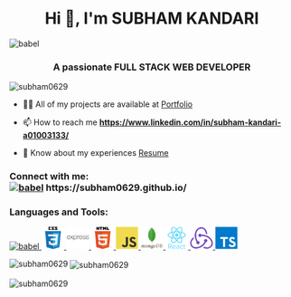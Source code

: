 

<h1 align="center">Hi 👋, I'm SUBHAM KANDARI</h1>
<img src="https://www.itprotoday.com/sites/itprotoday.com/files/styles/article_featured_retina/public/programming%20evolution.jpg?itok=WTj9-yNz" alt="babel" width="" height="300px"/>

<h3 align="center">A passionate FULL STACK WEB DEVELOPER</h3>

<p align="left"> <img src="https://komarev.com/ghpvc/?username=subham0629&label=Profile%20views&color=0e75b6&style=flat" alt="subham0629" /> </p>


- 👨‍💻 All of my projects are available at <a target="blank" href="https://subham0629.github.io/">Portfolio</a>

- 📫 How to reach me **https://www.linkedin.com/in/subham-kandari-a01003133/**

- 📄 Know about my experiences [Resume](https://drive.google.com/file/d/1B3Tdzax-cE-dd75tsRg2-gUTBD2c5wpN/view?usp=share_link)


<h3 align="left">Connect with me:<a href="https://github.com/Subham0629">
  </br>
  <img src="https://github.githubassets.com/images/modules/logos_page/GitHub-Mark.png" alt="babel" width="40" height="40"/></a>
  https://subham0629.github.io/
  </h3>
<p align="left">
</p>

<h3 align="left">Languages and Tools:</h3>
<p align="left"> <a href="https://babeljs.io/" target="_blank" rel="noreferrer"> <img src="https://www.vectorlogo.zone/logos/babeljs/babeljs-icon.svg" alt="babel" width="40" height="40"/> </a> <a href="https://www.w3schools.com/css/" target="_blank" rel="noreferrer"> <img src="https://raw.githubusercontent.com/devicons/devicon/master/icons/css3/css3-original-wordmark.svg" alt="css3" width="40" height="40"/> </a> <a href="https://expressjs.com" target="_blank" rel="noreferrer"> <img src="https://raw.githubusercontent.com/devicons/devicon/master/icons/express/express-original-wordmark.svg" alt="express" width="40" height="40"/> </a> <a href="https://www.w3.org/html/" target="_blank" rel="noreferrer"> <img src="https://raw.githubusercontent.com/devicons/devicon/master/icons/html5/html5-original-wordmark.svg" alt="html5" width="40" height="40"/> </a> <a href="https://developer.mozilla.org/en-US/docs/Web/JavaScript" target="_blank" rel="noreferrer"> <img src="https://raw.githubusercontent.com/devicons/devicon/master/icons/javascript/javascript-original.svg" alt="javascript" width="40" height="40"/> </a> <a href="https://www.mongodb.com/" target="_blank" rel="noreferrer"> <img src="https://raw.githubusercontent.com/devicons/devicon/master/icons/mongodb/mongodb-original-wordmark.svg" alt="mongodb" width="40" height="40"/> </a> <a href="https://reactjs.org/" target="_blank" rel="noreferrer"> <img src="https://raw.githubusercontent.com/devicons/devicon/master/icons/react/react-original-wordmark.svg" alt="react" width="40" height="40"/> </a> <a href="https://redux.js.org" target="_blank" rel="noreferrer"> <img src="https://raw.githubusercontent.com/devicons/devicon/master/icons/redux/redux-original.svg" alt="redux" width="40" height="40"/> </a> <a href="https://www.typescriptlang.org/" target="_blank" rel="noreferrer"> <img src="https://raw.githubusercontent.com/devicons/devicon/master/icons/typescript/typescript-original.svg" alt="typescript" width="40" height="40"/> </a> </p>

<p><img align="left" src="https://github-readme-stats.vercel.app/api/top-langs?username=subham0629&show_icons=true&locale=en&layout=compact" alt="subham0629" /></p>

<p>&nbsp;<img align="center" src="https://github-readme-stats.vercel.app/api?username=subham0629&show_icons=true&locale=en" alt="subham0629" /></p>

<p><img align="center" src="https://github-readme-streak-stats.herokuapp.com/?user=subham0629&" alt="subham0629" /></p>
